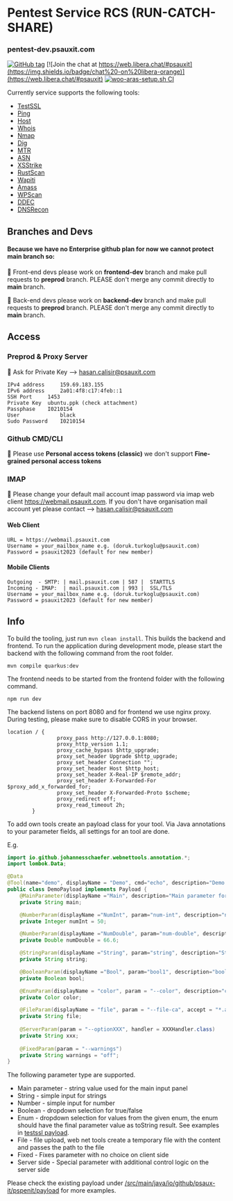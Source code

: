 
# Pentest Service RCS (RUN-CATCH-SHARE)
### pentest-dev.psauxit.com

[![GitHub tag](https://img.shields.io/badge/release-1.4.0-blue)](https://github.com/psaux-it/pspenit/tags)
[![Join the chat at https://web.libera.chat/#psauxit](https://img.shields.io/badge/chat%20-on%20libera-orange)](https://web.libera.chat/#psauxit)
[![woo-aras-setup.sh CI](https://github.com/psaux-it/pspenit/actions/workflows/codeql-analysis.yml/badge.svg)](https://github.com/psaux-it/pspenit/actions/workflows/codeql-analysis.yml)

Currently service supports the following tools:
* [TestSSL](https://github.com/drwetter/testssl.sh)
* [Ping](https://packages.ubuntu.com/jammy/iputils-ping)
* [Host](https://packages.ubuntu.com/jammy/bind9-host)
* [Whois](https://packages.ubuntu.com/jammy/whois)
* [Nmap](https://nmap.org)
* [Dig](https://packages.ubuntu.com/bionic/dnsutils)
* [MTR](https://www.bitwizard.nl/mtr/)
* [ASN](https://github.com/nitefood/asn)
* [XSStrike](https://github.com/s0md3v/XSStrike)
* [RustScan](https://github.com/RustScan/RustScan)
* [Wapiti](https://github.com/wapiti-scanner/wapiti)
* [Amass](https://github.com/OWASP/Amass)
* [WPScan](https://github.com/wpscanteam/wpscan)
* [DDEC](https://github.com/ak545/dns-domain-expiration-checker)
* [DNSRecon](https://github.com/darkoperator/dnsrecon)

## Branches and Devs
#### Because we have no Enterprise github plan for now we cannot protect main branch so:

:loudspeaker: Front-end devs please work on **frontend-dev** branch and make pull requests to **preprod** branch. PLEASE don't merge any commit directly to **main** branch.

:loudspeaker: Back-end devs please work on **backend-dev** branch and make pull requests to **preprod** branch. PLEASE don't merge any commit directly to **main** branch.

## Access
### Preprod & Proxy Server
:loudspeaker: Ask for Private Key --> hasan.calisir@psauxit.com

```
IPv4 address	 159.69.183.155
IPv6 address	 2a01:4f8:c17:4feb::1
SSH Port	 1453
Private Key	 ubuntu.ppk (check attachment)
Passphase	 I0210154
User	         black
Sudo Password	 I0210154
```

### Github CMD/CLI
:loudspeaker: Please use **Personal access tokens (classic)** we don't support **Fine-grained personal access tokens**

### IMAP
:loudspeaker: Please change your default mail account imap password via imap web client https://webmail.psauxit.com. If you don't have organisation mail account yet please contact --> hasan.calisir@psauxit.com

#### Web Client
```
URL = https://webmail.psauxit.com
Username = your_mailbox_name e.g. (doruk.turkoglu@psauxit.com)
Password = psauxit2023 (default for new member)
```
#### Mobile Clients 
```
Outgoing  - SMTP: | mail.psauxit.com | 587 |  STARTTLS
Incoming - IMAP:  | mail.psauxit.com | 993 |  SSL/TLS
Username = your_mailbox_name e.g. (doruk.turkoglu@psauxit.com)
Password = psauxit2023 (default for new member)
```

## Info
To build the tooling, just run `mvn clean install`. This builds the backend and frontend.
To run the application during development mode, please start the backend with the following command from the root folder.
```
mvn compile quarkus:dev
```

The frontend needs to be started from the frontend folder with the following command.
```
npm run dev
```

The backend listens on port 8080 and for frontend we use nginx proxy. During testing, please make sure to disable CORS in your browser.
```
location / {
                proxy_pass http://127.0.0.1:8080;
                proxy_http_version 1.1;
                proxy_cache_bypass $http_upgrade;
                proxy_set_header Upgrade $http_upgrade;
                proxy_set_header Connection "";
                proxy_set_header Host $http_host;
                proxy_set_header X-Real-IP $remote_addr;
                proxy_set_header X-Forwarded-For $proxy_add_x_forwarded_for;
                proxy_set_header X-Forwarded-Proto $scheme;
                proxy_redirect off;
                proxy_read_timeout 2h;
        }
 ```
 
To add own tools create an payload class for your tool.
Via Java annotations to your parameter fields, all settings for an tool are done.

E.g.

```java
import io.github.johannesschaefer.webnettools.annotation.*;
import lombok.Data;

@Data
@Tool(name="demo", displayName = "Demo", cmd="echo", description="Demo for the tooling.")
public class DemoPayload implements Payload {
    @MainParameter(displayName ="Main", description="Main parameter for this tool.")
    private String main;

    @NumberParam(displayName ="NumInt", param="num-int", description="number integer demo ", min=0., max=100., step=1.)
    private Integer numInt = 50;

    @NumberParam(displayName ="NumDouble", param="num-double", description="number double demo ", min=0.1, max=99.9, step=.1)
    private Double numDouble = 66.6;

    @StringParam(displayName ="String", param="string", description="String demo", paramType = ParameterType.EQUALS)
    private String string;

    @BooleanParam(displayName ="Bool", param="bool1", description="boolean demo")
    private Boolean bool;

    @EnumParam(displayName = "color", param = "--color", description="color selection")
    private Color color;

    @FileParam(displayName = "file", param = "--file-ca", accept = "*.abc", description = "File upload" )
    private String file;
    
    @ServerParam(param = "--optionXXX", handler = XXXHandler.class)
    private String xxx;
    
    @FixedParam(param = "--warnings")
    private String warnings = "off";
}
```

The following parameter type are supported.

* Main parameter - string value used for the main input panel
* String - simple input for strings
* Number - simple input for number
* Boolean - dropdown selection for true/false
* Enum - dropdown selection for values from the given enum, the enum should have the final parameter value as toString result. See examples in [testssl payload](https://github.com/psaux-it/pspenit/tree/main/src/main/java/io/github/psauxit/pspenit/payload/testssl/).
* File - file upload, web net tools create a temporary file with the content and passes the path to the file
* Fixed - Fixes parameter with no choice on client side
* Server side - Special parameter with additional control logic on the server side

Please check the existing payload under [/src/main/java/io/github/psaux-it/pspenit/payload](https://github.com/psaux-it/pspenit/tree/main/src/main/java/io/github/psauxit/pspenit/payload) for more examples.
